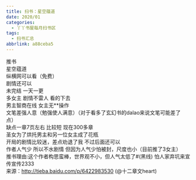 ```yaml
---
title: 扫书：星空蕴道
date: 2020/01
categories:
  - 丫丫书屋每月扫书区
tags:
  - 扫书汇总
abbrlink: a88ceba5
---
```



推书  
星空蕴道  
纵横网可以看（免费）  
剧情还可以  
未完结 一天一更  
多女主 剧情不雷人 看的下去  
男主智商在线 女主无**操作  
文笔差强人意（勉强使人满意）（对于看多了玄幻书的dalao来说文笔可能差了点）  
缺点一章7页左右 比较短 现在300多章  
圣女为了烘托男主和另一位女主成了花瓶  
开局的剧情比较迷，差点劝退了我 不过后面还可以  
作者人气少 所以不水剧情 但因为人气少怕被封，尺度也小（目前推了3女主）  
推书理由:这个作者构思蛮棒，世界观不小，但人气太低了#(黑线)  怕人家弃坑来宣传宣传2333  
来源：http://tieba.baidu.com/p/6422983530  (@十二章文heart)  
